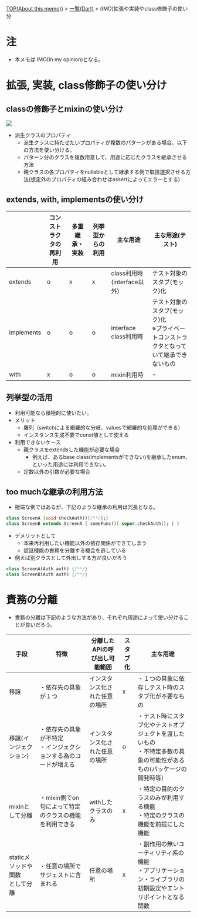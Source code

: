 [TOP(About this memo))](../README.md) > [一覧(Dart)](./README.md) > (IMO)拡張や実装やclass修飾子の使い分


# 注
* 本メモは IMO(In my opinion)となる。


#  拡張, 実装, class修飾子の使い分け

## classの修飾子とmixinの使い分け
![](./svg/class_usecase/class_judge.drawio.svg)

* 派生クラスのプロパティ
    * 派生クラスに持たせたいプロパティが複数のパターンがある場合、以下の方法を使い分ける。
    * パターン分のクラスを複数用意して、用途に応じたクラスを継承させる方法
    * 親クラスの各プロパティをnullableとして継承する側で取捨選択させる方法(想定外のプロパティの組み合わせはassertによってエラーとする)

## extends, with, implementsの使い分け
| | コンストラクタの再利用| 多重継承・実装 | 列挙型からの利用 | 主な用途 | 主な用途(テスト) |
|---|---|---|---|---|---|
|extends| o | x | x|class利用時(interface以外) | テスト対象のスタブ(モック)化 |
|implements| o | o | o |interface class利用時 | テスト対象のスタブ(モック)化<br/>※プライベートコンストラクタとなっていて継承できないもの |
|with| x | o | o | mixin利用時 | - |

## 列挙型の活用
* 利用可能なら積極的に使いたい。
* メリット
    * 羅列（switchによる網羅的な分岐、valuesで網羅的な処理ができる）
    * インスタンス生成不要でconst値として使える
* 利用できないケース
    * 親クラスをextendsした機能が必要な場合
        * 例えば、あるbase class(implementsができない)を継承したenum、といった用途には利用できない。
    * 定数以外の引数が必要な場合

## too muchな継承の利用方法
* 極端な例ではあるが、下記のような継承の利用は冗長となる。
```dart
class ScreenA {void checkAuth(){/**/};}
class ScreenB extends ScreenA { someFunc(){ super.checkAuth(); } }
```
* デメリットとして
    * 本来再利用したい機能以外の依存関係ができてしまう
    * 認証機能の責務を分離する機会を逃している
* 例えば別クラスとして外出しする方が良いだろう
```dart
class ScreenA(Auth auth) {/**/}
class ScreenB(Auth auth) {/**/}
```


# 責務の分離
* 責務の分離は下記のような方法があり、それぞれ用途によって使い分けることが良いだろう。

|手段|特徴|分離したAPIの呼び出し可能範囲|スタブ化|主な用途|
|-|-|-|-|-|
|移譲|・依存先の具象が１つ|インスタンス化された任意の場所|x|・１つの具象に依存しテスト時のスタブ化が不要なもの|
|移譲(インジェクション)|・依存先の具象が不特定<br/>・インジェクションする為のコードが増える|インスタンス化された任意の場所|o|・テスト時にスタブ化やテストオブジェクトを渡したいもの<br/>・不特定多数の具象の可能性があるもの(パッケージの開発時等)|
|mixinとして分離|・mixin側でon句によって特定のクラスの機能を利用できる|withしたクラスのみ|x|・特定の目的のクラスのみが利用する機能<br/>・特定のクラスの機能を前提にした機能|
|staticメソッドや関数<br/>として分離|・任意の場所でサジェストに含まれる|任意の場所|x|・副作用の無いユーティリティ系の機能<br/>・アプリケーション・ライブラリの初期設定やエントリポイントとなる関数|
